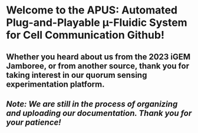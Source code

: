 # Welcome to the APUS: Automated Plug-and-Playable µ-Fluidic System for Cell Communication Github! 
## Whether you heard about us from the 2023 iGEM Jamboree, or from another source, thank you for taking interest in our quorum sensing experimentation platform.
## *Note: We are still in the process of organizing and uploading our documentation. Thank you for your patience!*
